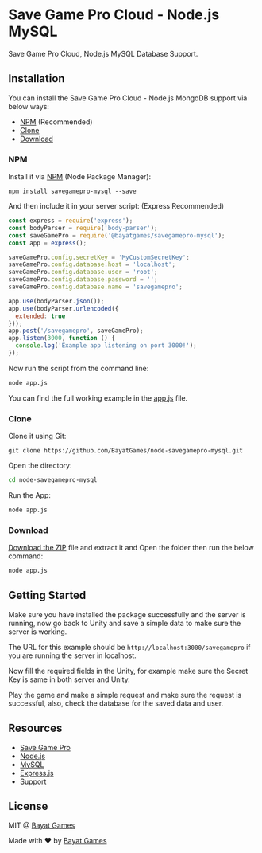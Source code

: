 # Save Game Pro Cloud - Node.js MySQL

Save Game Pro Cloud, Node.js MySQL Database Support.

## Installation

You can install the Save Game Pro Cloud - Node.js MongoDB support via below ways:

- [NPM](#npm) (Recommended)
- [Clone](#clone)
- [Download](#download)

### NPM

Install it via [NPM](https://npmjs.com) (Node Package Manager):

```
npm install savegamepro-mysql --save
```

And then include it in your server script: (Express Recommended)

```javascript
const express = require('express');
const bodyParser = require('body-parser');
const saveGamePro = require('@bayatgames/savegamepro-mysql');
const app = express();

saveGamePro.config.secretKey = 'MyCustomSecretKey';
saveGamePro.config.database.host = 'localhost';
saveGamePro.config.database.user = 'root';
saveGamePro.config.database.password = '';
saveGamePro.config.database.name = 'savegamepro';

app.use(bodyParser.json());
app.use(bodyParser.urlencoded({
  extended: true
}));
app.post('/savegamepro', saveGamePro);
app.listen(3000, function () {
  console.log('Example app listening on port 3000!');
});
```

Now run the script from the command line:

```bash
node app.js
```

You can find the full working example in the [app.js](https://github.com/BayatGames/node-savegamepro-mysql/blob/master/app.js) file.

### Clone

Clone it using Git:

```
git clone https://github.com/BayatGames/node-savegamepro-mysql.git
```

Open the directory:

```bash
cd node-savegamepro-mysql
```

Run the App:

```bash
node app.js
```

### Download

[Download the ZIP](https://github.com/BayatGames/node-savegamepro-mysql/archive/master.zip) file and extract it and Open the folder then run the below command:

```bash
node app.js
```

## Getting Started

Make sure you have installed the package successfully and the server is running, now go back to Unity and save a simple data to make sure the server is working.

The URL for this example should be `http://localhost:3000/savegamepro` if you are running the server in localhost.

Now fill the required fields in the Unity, for example make sure the Secret Key is same in both server and Unity.

Play the game and make a simple request and make sure the request is successful, also, check the database for the saved data and user.

## Resources

- [Save Game Pro](https://github.com/BayatGames/SaveGamePro)
- [Node.js](https://nodejs.org)
- [MySQL](https://www.mysql.com)
- [Express.js](https://expressjs.com/)
- [Support](https://github.com/BayatGames/Support)

## License

MIT @ [Bayat Games](https://github.com/BayatGames)

Made with :heart: by [Bayat Games](https://github.com/BayatGames)
